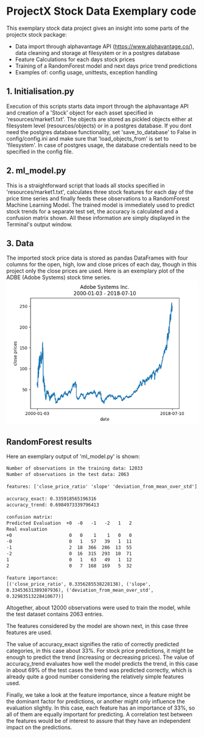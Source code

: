 # ProjectX Stock Data Exemplary code
This exemplary stock data project gives an insight into some parts of the projectx stock package:
* Data import through alphavantage API (https://www.alphavantage.co/), data cleaning and storage at filesystem or in a postgres database
* Feature Calculations for each days stock prices
* Training of a RandomForest model and next days price trend predictions
* Examples of: config usage, unittests, exception handling

## 1. Initialisation.py
Execution of this scripts starts data import through the alphavantage API and creation of a 'Stock' object for each
asset specified in 'resources/market1.txt'. The objects are stored as pickled objects either at filesystem level
(resources/objects) or in a postgres database. If you dont need the postgres database functionality, set 'save_to_database'
to False in config/config.ini and make sure that 'load_objects_from' is set to 'filesystem'. In case of postgres usage,
the database credentials need to be specified in the config file.

## 2. ml_model.py
This is a straightforward script that loads all stocks specified in 'resources/market1.txt', calculates three stock
features for each day of the price time series and finally feeds these observations to a RandomForest Machine Learning
Model. The trained model is immediately used to predict stock trends for a separate test set, the accuracy is calculated
and a confusion matrix shown. All these information are simply displayed in the Terminal's output window.

## 3. Data
The imported stock price data is stored as pandas DataFrames with four columns for the open, high, low and close prices 
of each day, though in this project only the close prices are used. Here is an exemplary plot of the ADBE (Adobe Systems)
stock time series.
![ADBE_plot.png](ADBE_plot.png)


## RandomForest results
Here an exemplary output of 'ml_model.py' is shown:
~~~~
Number of observations in the training data: 12033
Number of observations in the test data: 2063

features: ['close_price_ratio' 'slope' 'deviation_from_mean_over_std']

accuracy_exact: 0.335918565196316
accuracy_trend: 0.6984973339796413

confusion matrix:
Predicted Evaluation  +0  -0   -1   -2   1   2
Real evaluation                               
+0                     0   0    1    1   0   0
-0                     0   1   57   39   1  11
-1                     2  18  366  286  13  55
-2                     0  16  315  293  10  71
1                      0   1   63   49   1  12
2                      0   7  168  169   5  32

feature importance:
[('close_price_ratio', 0.3356285538228138), ('slope', 0.33453631389307936), ('deviation_from_mean_over_std', 0.32983513228410677)]
~~~~

Altogether, about 12000 observations were used to train the model, while the test
dataset contains 2063 entries.

The features considered by the model are shown next, in this case three features
are used.

The value of accuracy_exact signifies the ratio of correctly predicted categories, in this
case about 33%. For stock price predictions, it might be enough to predict the trend (increasing or decreasing prices).
The value of accuracy_trend evaluates how well the model predicts the trend, in this case in about
69% of the test cases the trend was predicted correctly, which is already quite a good number considering the
relatively simple features used.

Finally, we take a look at the feature importance, since a feature might be the dominant factor for predictions, or
another might only influence the evaluation slightly. In this case, each feature has an importance of 33%, so all of them are
equally important for predicting. A correlation test between the features would be of interest to assure that 
they have an independent impact on the predictions. 